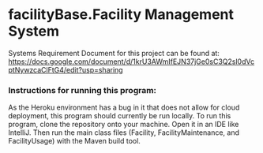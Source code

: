 # facilityBase.Facility Management System
Systems Requirement Document for this project can be found at: https://docs.google.com/document/d/1krU3AWmIfEJN37jGe0sC3Q2sl0dVcptNywzcaClFtG4/edit?usp=sharing

### Instructions for running this program:
As the Heroku environment has a bug in it that does not allow for cloud deployment, this program should currently be run locally. To run this program, clone the repository onto your machine. Open it in an IDE like IntelliJ. Then run the main class files (Facility, FacilityMaintenance, and FacilityUsage) with the Maven build tool.